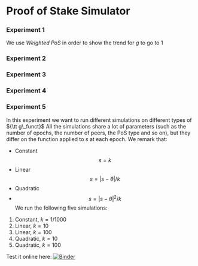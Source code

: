 # Proof of Stake Simulator

### Experiment 1
We use *Weighted PoS* in order to show the trend for $g$ to go to 1
### Experiment 2
### Experiment 3
### Experiment 4
### Experiment 5
In this experiment we want to run different simulations on different types of ${\tt g\_funct}$
All the simulations share a lot of parameters (such as the number of epochs, the number of peers, the PoS type and so on), but they differ on the function applied to $s$ at each epoch. We remark that:
- Constant 
$$s = k$$
- Linear
$$s = |s - \theta| / k$$
- Quadratic
- $$s = |s - \theta|^2 / k$$
We run the following five simulations:
1) Constant, $k=1 / 1000$
2) Linear, $k = 10$
3) Linear, $k = 100$
4) Quadratic, $k = 10$
5) Quadratic, $k = 100$

Test it online here: [![Binder](https://mybinder.org/badge_logo.svg)](https://mybinder.org/v2/gh/narger-ef/Proof-of-Stake-Simulator/HEAD?urlpath=notebooks/examples/experiment5/notebook.ipynb)
